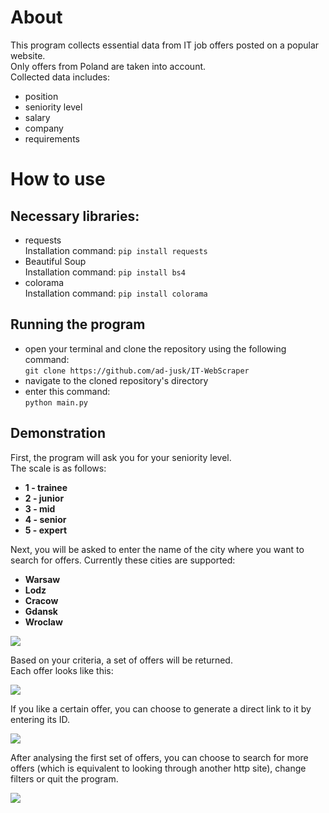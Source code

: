 # About
This program collects essential data from IT job offers posted on a popular website.  
Only offers from Poland are taken into account.  
Collected data includes:
- position
- seniority level
- salary
- company
- requirements
# How to use
## Necessary libraries:
- requests  
Installation command: ```pip install requests```
- Beautiful Soup  
Installation command: ```pip install bs4```  
- colorama  
Installation command: ```pip install colorama```

## Running the program
- open your terminal and clone the repository using the following command:  
```git clone https://github.com/ad-jusk/IT-WebScraper```  
- navigate to the cloned repository's directory
- enter this command:  
```python main.py```


## Demonstration
First, the program will ask you for your seniority level.  
The scale is as follows:
- **1 - trainee**
- **2 - junior**
- **3 - mid**
- **4 - senior**
- **5 - expert**  
  
Next, you will be asked to enter the name of the city where you want to search for offers.
Currently these cities are supported:
- **Warsaw**
- **Lodz**
- **Cracow**
- **Gdansk**
- **Wroclaw**  

![](/img/filters.png)

Based on your criteria, a set of offers will be returned.  
Each offer looks like this:  

![](/img/offer.png)

If you like a certain offer, you can choose to generate a direct link to it by entering its ID.  

![](/img/gettingLink.png)

After analysing the first set of offers, you can choose to search for more offers (which is equivalent to looking through another http site),
change filters or quit the program.

![](/img/options.png)




